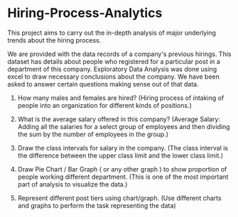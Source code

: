 # Hiring-Process-Analytics
This project aims to carry out the in-depth analysis of major underlying trends about the hiring process.

We are provided with the data records of a company's previous hirings. This dataset has details about people who registered for a particular post in a department of this company. Exploratory Data Analysis was done using excel to draw necessary conclusions about the company. We have been asked to answer certain questions making sense out of that data.

1. How many males and females are hired? (Hiring process of intaking of people into an organization for different kinds of positions.)

2. What is the average salary offered in this company? (Average Salary: Adding all the salaries for a select group of employees and then dividing the sum by the number of employees in the group.)

3. Draw the class intervals for salary in the company. (The class interval is the difference between the upper class limit and the lower class limit.)

4. Draw Pie Chart / Bar Graph ( or any other graph ) to show proportion of people working different department. (This is one of the most important part of analysis to visualize the data.)

5. Represent different post tiers using chart/graph. (Use different charts and graphs to perform the task representing the data)

